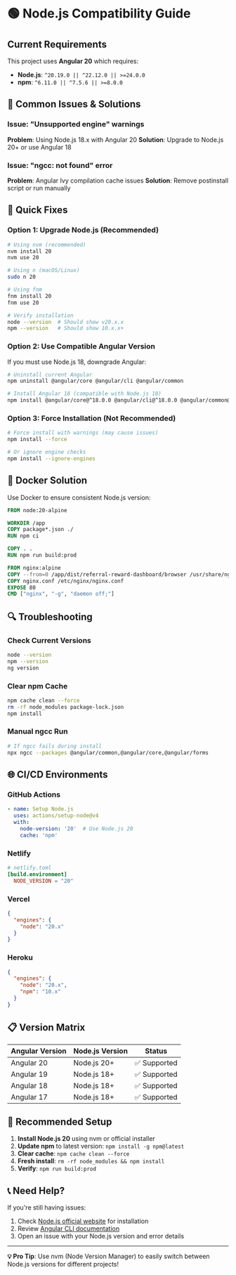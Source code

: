 # 🟢 Node.js Compatibility Guide

## Current Requirements

This project uses **Angular 20** which requires:
- **Node.js**: `^20.19.0 || ^22.12.0 || >=24.0.0`
- **npm**: `^6.11.0 || ^7.5.6 || >=8.0.0`

## 🚨 Common Issues & Solutions

### Issue: "Unsupported engine" warnings
**Problem**: Using Node.js 18.x with Angular 20
**Solution**: Upgrade to Node.js 20+ or use Angular 18

### Issue: "ngcc: not found" error
**Problem**: Angular Ivy compilation cache issues
**Solution**: Remove postinstall script or run manually

## 🔧 Quick Fixes

### Option 1: Upgrade Node.js (Recommended)

```bash
# Using nvm (recommended)
nvm install 20
nvm use 20

# Using n (macOS/Linux)
sudo n 20

# Using fnm
fnm install 20
fnm use 20

# Verify installation
node --version  # Should show v20.x.x
npm --version   # Should show 10.x.x+
```

### Option 2: Use Compatible Angular Version

If you must use Node.js 18, downgrade Angular:

```bash
# Uninstall current Angular
npm uninstall @angular/core @angular/cli @angular/common

# Install Angular 18 (compatible with Node.js 18)
npm install @angular/core@^18.0.0 @angular/cli@^18.0.0 @angular/common@^18.0.0
```

### Option 3: Force Installation (Not Recommended)

```bash
# Force install with warnings (may cause issues)
npm install --force

# Or ignore engine checks
npm install --ignore-engines
```

## 🐳 Docker Solution

Use Docker to ensure consistent Node.js version:

```dockerfile
FROM node:20-alpine

WORKDIR /app
COPY package*.json ./
RUN npm ci

COPY . .
RUN npm run build:prod

FROM nginx:alpine
COPY --from=0 /app/dist/referral-reward-dashboard/browser /usr/share/nginx/html
COPY nginx.conf /etc/nginx/nginx.conf
EXPOSE 80
CMD ["nginx", "-g", "daemon off;"]
```

## 🔍 Troubleshooting

### Check Current Versions
```bash
node --version
npm --version
ng version
```

### Clear npm Cache
```bash
npm cache clean --force
rm -rf node_modules package-lock.json
npm install
```

### Manual ngcc Run
```bash
# If ngcc fails during install
npx ngcc --packages @angular/common,@angular/core,@angular/forms
```

## 🌐 CI/CD Environments

### GitHub Actions
```yaml
- name: Setup Node.js
  uses: actions/setup-node@v4
  with:
    node-version: '20'  # Use Node.js 20
    cache: 'npm'
```

### Netlify
```toml
# netlify.toml
[build.environment]
  NODE_VERSION = "20"
```

### Vercel
```json
{
  "engines": {
    "node": "20.x"
  }
}
```

### Heroku
```json
{
  "engines": {
    "node": "20.x",
    "npm": "10.x"
  }
}
```

## 📋 Version Matrix

| Angular Version | Node.js Version | Status |
|----------------|-----------------|--------|
| Angular 20     | Node.js 20+     | ✅ Supported |
| Angular 19     | Node.js 18+     | ✅ Supported |
| Angular 18     | Node.js 18+     | ✅ Supported |
| Angular 17     | Node.js 18+     | ✅ Supported |

## 🚀 Recommended Setup

1. **Install Node.js 20** using nvm or official installer
2. **Update npm** to latest version: `npm install -g npm@latest`
3. **Clear cache**: `npm cache clean --force`
4. **Fresh install**: `rm -rf node_modules && npm install`
5. **Verify**: `npm run build:prod`

## 📞 Need Help?

If you're still having issues:

1. Check [Node.js official website](https://nodejs.org/) for installation
2. Review [Angular CLI documentation](https://angular.io/cli)
3. Open an issue with your Node.js version and error details

---

**💡 Pro Tip**: Use nvm (Node Version Manager) to easily switch between Node.js versions for different projects!